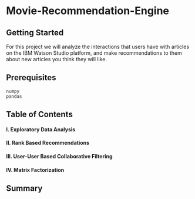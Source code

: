 # Movie-Recommendation-Engine

Getting Started
---------------

For this project we will analyze the interactions that users have with articles on 
the IBM Watson Studio platform, and make recommendations to them about new articles 
you think they will like.


Prerequisites
-------------

    numpy
    pandas



Table of Contents
-----------------

#### I. Exploratory Data Analysis

#### II. Rank Based Recommendations

#### III. User-User Based Collaborative Filtering

#### IV. Matrix Factorization



Summary
-------

